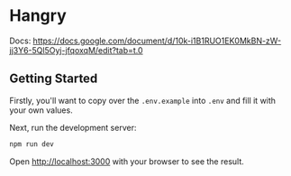 # Hangry

Docs: https://docs.google.com/document/d/10k-i1B1RUO1EK0MkBN-zW-jj3Y6-5Ql5Oyj-jfqoxqM/edit?tab=t.0



## Getting Started

Firstly, you'll want to copy over the `.env.example` into `.env` and fill it with your own values.

Next, run the development server:

```bash
npm run dev
```

Open [http://localhost:3000](http://localhost:3000) with your browser to see the result.